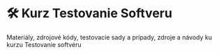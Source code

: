 # :hammer_and_wrench: Kurz Testovanie Softveru
Materiály, zdrojové kódy, testovacie sady a prípady, zdroje a návody ku kurzu Testovanie softvéru

